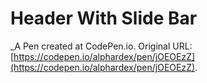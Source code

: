 # Header With Slide Bar
 _A Pen created at CodePen.io. Original URL: [https://codepen.io/alphardex/pen/jOEOEzZ](https://codepen.io/alphardex/pen/jOEOEzZ).

 